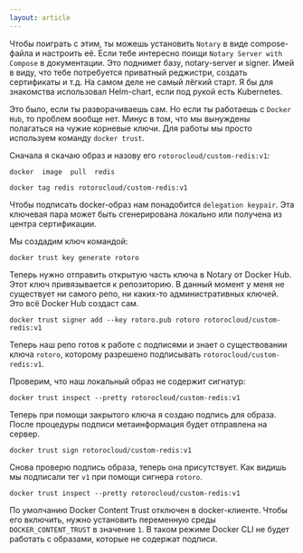 ```yaml
---
layout: article
---
```


Чтобы поиграть с этим, ты можешь установить `Notary` в виде compose-файла и настроить её. Если тебе интересно поищи `Notary Server with Compose` в документации. Это поднимет базу, notary-server и signer. Имей в виду, что тебе потребуется приватный реджистри, создать сертификаты и т.д. На самом деле не самый лёгкий старт. Я бы для знакомства использовал Helm-chart, если под рукой есть Kubernetes.

Это было, если ты разворачиваешь сам. Но если ты работаешь с `Docker Hub`, то проблем вообще нет. Минус в том, что мы вынуждены полагаться на чужие корневые ключи. Для работы мы просто используем команду `docker trust`.

Сначала я скачаю образ и назову его `rotorocloud/custom-redis:v1`:

```
docker  image  pull  redis
```

```
docker tag redis rotorocloud/custom-redis:v1
```

Чтобы подписать docker-образ нам понадобится `delegation keypair`. Эта ключевая пара может быть сгенерирована локально или получена из центра сертификации.

Мы создадим ключ командой:

```
docker trust key generate rotoro
```

Теперь нужно отправить открытую часть ключа в Notary от Docker Hub. Этот ключ привязывается к репозиторию. В данный момент у меня не существует ни самого репо, ни каких-то административных ключей. Это всё Docker Hub создаст сам.

```
docker trust signer add --key rotoro.pub rotoro rotorocloud/custom-redis:v1
```

Теперь наш репо готов к работе с подписями и знает о существовании ключа `rotoro`, которому разрешено подписывать `rotorocloud/custom-redis:v1`.

Проверим, что наш локальный образ не содержит сигнатур:

```
docker trust inspect --pretty rotorocloud/custom-redis:v1
```

Теперь при помощи закрытого ключа я создаю подпись для образа. После процедуры подписи метаинформация будет отправлена на сервер.

```
docker trust sign rotorocloud/custom-redis:v1
```

Снова проверю подпись образа, теперь она присутствует. Как видишь мы подписали тег `v1` при помощи сигнера `rotoro`.

```
docker trust inspect --pretty rotorocloud/custom-redis:v1
```

По умолчанию Docker Content Trust отключен в docker-клиенте. Чтобы его включить, нужно установить переменную среды `DOCKER_CONTENT_TRUST` в значение `1`. В таком режиме Docker CLI не будет работать с образами, которые не содержат подписи.
